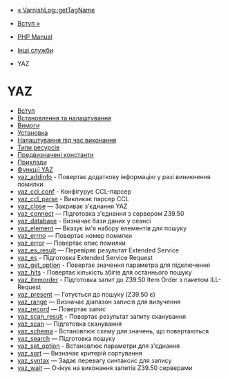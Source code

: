 - [« VarnishLog::getTagName](varnishlog.gettagname.md)
- [Вступ »](intro.yaz.md)

- [PHP Manual](index.md)
- [Інші служби](refs.remote.other.md)
- YAZ

# YAZ

- [Вступ](intro.yaz.md)
- [Встановлення та налаштування](yaz.setup.md)
- [Вимоги](yaz.requirements.md)
- [Установка](yaz.installation.md)
- [Налаштування під час виконання](yaz.configuration.md)
- [Типи ресурсів](yaz.resources.md)
- [Предвизначені константи](yaz.constants.md)
- [Приклади](yaz.examples.md)
- [Функції YAZ](ref.yaz.md)
- [yaz_addinfo](function.yaz-addinfo.md) - Повертає
додаткову інформацію у разі виникнення помилки
- [yaz_ccl_conf](function.yaz-ccl-conf.md) - Конфігурує
CCL-парсер
- [yaz_ccl_parse](function.yaz-ccl-parse.md) - Викликає парсер
CCL
- [yaz_close](function.yaz-close.md) — Закриває з'єднання YAZ
- [yaz_connect](function.yaz-connect.md) — Підготовка
з'єднання з сервером Z39.50
- [yaz_database](function.yaz-database.md) - Визначає бази
даних у сеансі
- [yaz_element](function.yaz-element.md) — Вказує ім'я набору
елементів для пошуку
- [yaz_errno](function.yaz-errno.md) — Повертає номер помилки
- [yaz_error](function.yaz-error.md) — Повертає опис
помилки
- [yaz_es_result](function.yaz-es-result.md) — Перевіряє
результат Extended Service
- [yaz_es](function.yaz-es.md) - Підготовка Extended Service
Request
- [yaz_get_option](function.yaz-get-option.md) - Повертає
значення параметра для підключення
- [yaz_hits](function.yaz-hits.md) - Повертає кількість
збігів для останнього пошуку
- [yaz_itemorder](function.yaz-itemorder.md) - Підготовка
запит до Z39.50 Item Order з пакетом ILL-Request
- [yaz_present](function.yaz-present.md) — Готується до пошуку
(Z39.50 є)
- [yaz_range](function.yaz-range.md) — Визначає діапазон
записів для вилучення
- [yaz_record](function.yaz-record.md) — Повертає запис
- [yaz_scan_result](function.yaz-scan-result.md) - Повертає
результат запиту сканування
- [yaz_scan](function.yaz-scan.md) — Підготовка сканування
- [yaz_schema](function.yaz-schema.md) - Встановлює схему для
значень, що повертаються
- [yaz_search](function.yaz-search.md) — Підготовка пошуку
- [yaz_set_option](function.yaz-set-option.md) - Встановлює
параметри для з'єднання
- [yaz_sort](function.yaz-sort.md) — Визначає критерій сортування
- [yaz_syntax](function.yaz-syntax.md) — Задає перевагу
синтаксис для запису
- [yaz_wait](function.yaz-wait.md) — Очікує на виконання запитів
Z39.50 серверами
